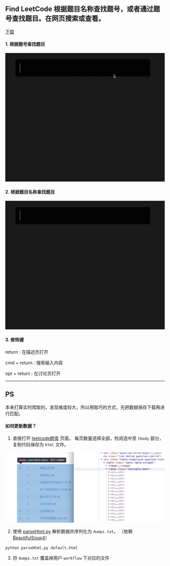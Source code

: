 ## Find LeetCode 根据题目名称查找题号，或者通过题号查找题目。在网页搜索或查看。

[下载](https://github.com/qbosen/Alfred-WorkFlow/raw/master/FindLeetCode/FindLeetCode.alfredworkflow)


#### 1. 根据题号查找题目

![](../pic/FindLC/question_number.gif)

#### 2. 根据题目名称查找题目

![](../pic/FindLC/question_name.gif)

#### 3. 修饰键
return : 在描述页打开

cmd + return : 搜索输入内容

opt + return : 在讨论页打开

---
## PS

本来打算实时爬取的，发现难度较大，所以用取巧的方式，先把数据保存下载再进行匹配。

#### 如何更新数据？
1. 直接打开 [leetcode题库](https://leetcode-cn.com/problemset/all/) 页面，
每页数量选择全部，检阅选中至 `tbody` 部分，复制代码保存为 `html` 文件。

![](../pic/FindLC/html_manul.jpg)

2. 使用 [parseHtml.py](source/parseHtml.py) 解析数据并序列化为 `dumps.txt`。
（依赖 [BeautifulSoup4](source/bs4)）
```shell
python parseHtml.py default.html
```

3. 将 `dumps.txt` 覆盖掉用户 `workflow` 下对应的文件
